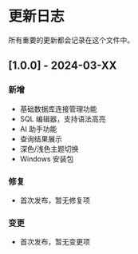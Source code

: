 # 更新日志

所有重要的更新都会记录在这个文件中。

## [1.0.0] - 2024-03-XX

### 新增
- 基础数据库连接管理功能
- SQL 编辑器，支持语法高亮
- AI 助手功能
- 查询结果展示
- 深色/浅色主题切换
- Windows 安装包

### 修复
- 首次发布，暂无修复项

### 变更
- 首次发布，暂无变更项 